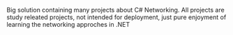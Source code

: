 Big solution containing many projects about C# Networking. All projects are study releated projects, not intended for deployment, just pure enjoyment of learning the networking approches in .NET
